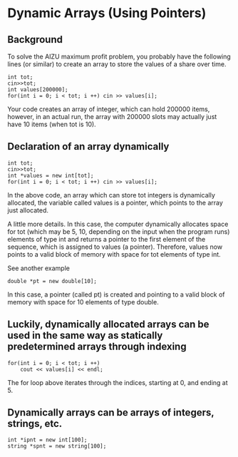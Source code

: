# Dynamic Arrays (Using Pointers)

## Background 
To solve the AIZU maximum profit problem, you probably have the following lines (or similar) to create an array to store the values of
a share over time. 
```
int tot;
cin>>tot;
int values[200000];
for(int i = 0; i < tot; i ++) cin >> values[i];
```
Your code creates an array of integer, which can hold 200000 items, however, in an actual run, the array with 200000 slots may actually just
have 10 items (when tot is 10). 

## Declaration of an array dynamically
```
int tot;
cin>>tot;
int *values = new int[tot];
for(int i = 0; i < tot; i ++) cin >> values[i];
```
In the above code, an array which can store tot integers is dynamically allocated, the variable called values is a pointer, which points
to the array just allocated.  

A little more details. In this case, the computer dynamically allocates space for tot (which may be 5, 10, depending on the input when the program runs) elements of type int and returns a pointer to the first element of the sequence, which is assigned to values (a pointer). Therefore, values now points to a valid block of memory with space for tot elements of type int.

See another example
```
double *pt = new double[10];
```
In this case, a pointer (called pt) is created and pointing to a valid block of memory with space for 10 elements of type double.

## Luckily, dynamically allocated arrays can be used in the same way as statically predetermined arrays through indexing
```
for(int i = 0; i < tot; i ++) 
	cout << values[i] << endl;
```
The for loop above iterates through the indices, starting at 0, and ending at 5. 

## Dynamically arrays can be arrays of integers, strings, etc.
```
int *ipnt = new int[100];
string *spnt = new string[100];
```
